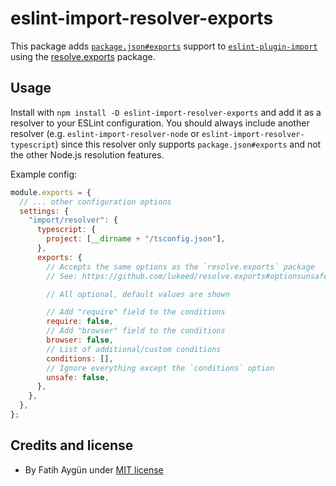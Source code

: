 # eslint-import-resolver-exports

This package adds [`package.json#exports`](https://nodejs.org/api/packages.html#exports) support to [`eslint-plugin-import`](https://www.npmjs.com/package/eslint-plugin-import) using the [resolve.exports](https://github.com/lukeed/resolve.exports) package.

## Usage

Install with `npm install -D eslint-import-resolver-exports` and add it as a resolver to your ESLint configuration. You should always include another resolver (e.g. `eslint-import-resolver-node` or `eslint-import-resolver-typescript`) since this resolver only supports `package.json#exports` and not the other Node.js resolution features.

Example config:

```js
module.exports = {
  // ... other configuration options
  settings: {
    "import/resolver": {
      typescript: {
        project: [__dirname + "/tsconfig.json"],
      },
      exports: {
        // Accepts the same options as the `resolve.exports` package
        // See: https://github.com/lukeed/resolve.exports#optionsunsafe

        // All optional, default values are shown

        // Add "require" field to the conditions
        require: false,
        // Add "browser" field to the conditions
        browser: false,
        // List of additional/custom conditions
        conditions: [],
        // Ignore everything except the `conditions` option
        unsafe: false,
      },
    },
  },
};
```

## Credits and license

- By Fatih Aygün under [MIT license](./LICENSE)
